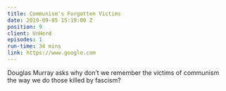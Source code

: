 ```yaml
---
title: Communism's Forgotten Victims
date: 2019-09-05 15:19:00 Z
position: 9
client: UnHerd
episodes: 1
run-time: 34 mins
link: https://www.google.com
---
```


Douglas Murray asks why don’t we remember the victims of communism the way we do those killed by fascism?